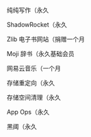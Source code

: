 　　纯纯写作（永久



　　ShadowRocket（永久



　　Zlib 电子书网站（捐赠一个月



　　Moji 辞书（永久基础会员



　　网易云音乐（一个月



　　存储重定向（永久



　　存储空间清理（永久



　　App Ops（永久



　　黑阈（永久

